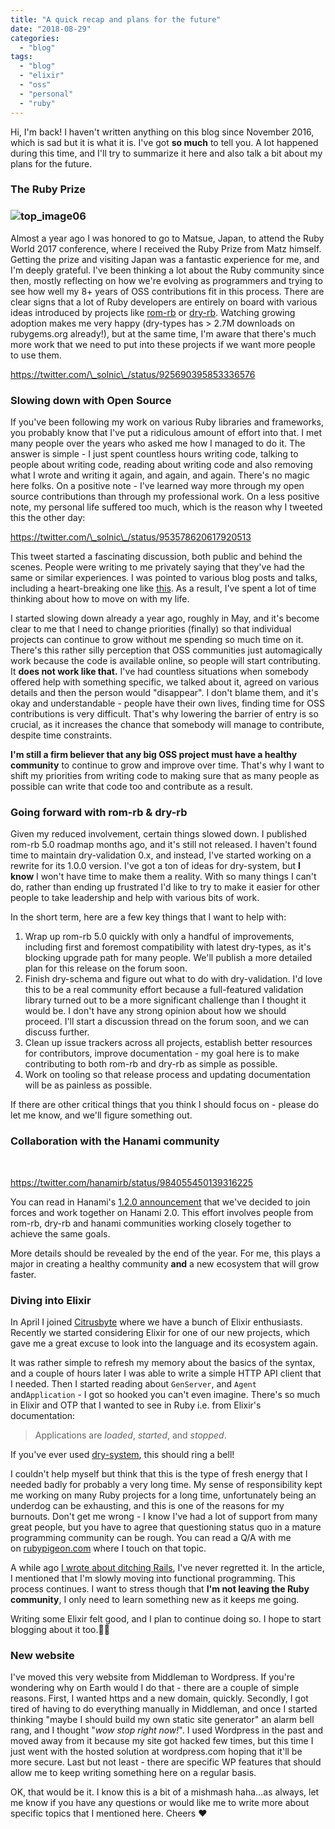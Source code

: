 ```yaml
---
title: "A quick​ recap and plans for the future"
date: "2018-08-29"
categories:
  - "blog"
tags:
  - "blog"
  - "elixir"
  - "oss"
  - "personal"
  - "ruby"
---
```


Hi, I'm back! I haven't written anything on this blog since November 2016, which is sad but it is what it is. I've got **so much** to tell you. A lot happened during this time, and I'll try to summarize it here and also talk a bit about my plans for the future.

### The Ruby Prize

### ![top_image06](/assets/images/top_image06.jpg)

Almost a year ago I was honored to go to Matsue, Japan, to attend the Ruby World 2017 conference, where I received the Ruby Prize from Matz himself. Getting the prize and visiting Japan was a fantastic experience for me, and I'm deeply grateful. I've been thinking a lot about the Ruby community since then, mostly reflecting on how we're evolving as programmers and trying to see how well my 8+ years of OSS contributions fit in this process. There are clear signs that a lot of Ruby developers are entirely on board with various ideas introduced by projects like [rom-rb](https://rom-rb.org) or [dry-rb](https://dry-rb.org). Watching growing adoption makes me very happy (dry-types has > 2.7M downloads on rubygems.org already!), but at the same time, I'm aware that there's much more work that we need to put into these projects if we want more people to use them.

https://twitter.com/\_solnic\_/status/925690395853336576

### Slowing down with Open Source

If you've been following my work on various Ruby libraries and frameworks, you probably know that I've put a ridiculous amount of effort into that. I met many people over the years who asked me how I managed to do it. The answer is simple - I just spent countless hours writing code, talking to people about writing code, reading about writing code and also removing what I wrote and writing it again, and again, and again. There's no magic here folks. On a positive note - I've learned way more through my open source contributions than through my professional work. On a less positive note, my personal life suffered too much, which is the reason why I tweeted this the other day:

https://twitter.com/\_solnic\_/status/953578620617920513

This tweet started a fascinating discussion, both public and behind the scenes. People were writing to me privately saying that they've had the same or similar experiences. I was pointed to various blog posts and talks, including a heart-breaking one like [this](http://jessenoller.com/blog/2015/9/27/a-lot-happens). As a result, I've spent a lot of time thinking about how to move on with my life.

I started slowing down already a year ago, roughly in May, and it's become clear to me that I need to change priorities (finally) so that individual projects can continue to grow without me spending so much time on it. There's this rather silly perception that OSS communities just automagically work because the code is available online, so people will start contributing. It **does not work like that.** I've had countless situations when somebody offered help with something specific, we talked about it, agreed on various details and then the person would "disappear". I don't blame them, and it's okay and understandable - people have their own lives, finding time for OSS contributions is very difficult. That's why lowering the barrier of entry is so crucial, as it increases the chance that somebody will manage to contribute, despite time constraints.

**I'm still a firm believer that any big OSS project must have a healthy community** to continue to grow and improve over time. That's why I want to shift my priorities from writing code to making sure that as many people as possible can write that code too and contribute as a result.

### Going forward with rom-rb & dry-rb

Given my reduced involvement, certain things slowed down. I published rom-rb 5.0 roadmap months ago, and it's still not released. I haven't found time to maintain dry-validation 0.x, and instead, I've started working on a rewrite for its 1.0.0 version. I've got a ton of ideas for dry-system, but **I know** I won't have time to make them a reality. With so many things I can't do, rather than ending up frustrated I'd like to try to make it easier for other people to take leadership and help with various bits of work.

In the short term, here are a few key things that I want to help with:

1. Wrap up rom-rb 5.0 quickly with only a handful of improvements, including first and foremost compatibility with latest dry-types, as it's blocking upgrade path for many people. We'll publish a more detailed plan for this release on the forum soon.
2. Finish dry-schema and figure out what to do with dry-validation. I'd love this to be a real community effort because a full-featured validation library turned out to be a more significant challenge than I thought it would be. I don't have any strong opinion about how we should proceed. I'll start a discussion thread on the forum soon, and we can discuss further.
3. Clean up issue trackers across all projects, establish better resources for contributors, improve documentation - my goal here is to make contributing to both rom-rb and dry-rb as simple as possible.
4. Work on tooling so that release process and updating documentation will be as painless as possible.

If there are other critical things that you think I should focus on - please do let me know, and we'll figure something out.

### Collaboration with the Hanami community

 

https://twitter.com/hanamirb/status/984055450139316225

You can read in Hanami's [1.2.0 announcement](http://hanamirb.org/blog/2018/04/11/announcing-hanami-120.html#what-39-s-next-) that we've decided to join forces and work together on Hanami 2.0. This effort involves people from rom-rb, dry-rb and hanami communities working closely together to achieve the same goals.

More details should be revealed by the end of the year. For me, this plays a major in creating a healthy community **and** a new ecosystem that will grow faster.

### Diving into Elixir

In April I joined [Citrusbyte](https://citrusbyte.com) where we have a bunch of Elixir enthusiasts. Recently we started considering Elixir for one of our new projects, which gave me a great excuse to look into the language and its ecosystem again.

It was rather simple to refresh my memory about the basics of the syntax, and a couple of hours later I was able to write a simple HTTP API client that I needed. Then I started reading about `GenServer`, and `Agent` and`Application` - I got so hooked you can't even imagine. There's so much in Elixir and OTP that I wanted to see in Ruby i.e. from Elixir's documentation:

> Applications are _loaded_, _started_, and _stopped_.

If you've ever used [dry-system](https://github.com/dry-rb/dry-system), this should ring a bell!

I couldn't help myself but think that this is the type of fresh energy that I needed badly for probably a very long time. My sense of responsibility kept me working on many Ruby projects for a long time, unfortunately being an underdog can be exhausting, and this is one of the reasons for my burnouts. Don't get me wrong - I know I've had a lot of support from many great people, but you have to agree that questioning status quo in a mature programming community can be rough. You can read a Q/A with me on [rubypigeon.com](https://www.rubypigeon.com/posts/questions-and-answers-with-piotr-solnica/) where I touch on that topic.

A while ago [I wrote about ditching Rails](https://solnic.codes/2016/05/22/my-time-with-rails-is-up/), I've never regretted it. In the article, I mentioned that I'm slowly moving into functional programming. This process continues. I want to stress though that **I'm not leaving the Ruby community**, I only need to learn something new as it keeps me going.

Writing some Elixir felt good, and I plan to continue doing so. I hope to start blogging about it too.🤞🏻

### New website

I've moved this very website from Middleman to Wordpress. If you're wondering why on Earth would I do that - there are a couple of simple reasons. First, I wanted https and a new domain, quickly. Secondly, I got tired of having to do everything manually in Middleman, and once I started thinking "maybe I should build my own static site generator" an alarm bell rang, and I thought "_wow stop right now!_". I used Wordpress in the past and moved away from it because my site got hacked few times, but this time I just went with the hosted solution at wordpress.com hoping that it'll be more secure. Last but not least - there are specific WP features that should allow me to keep writing something here on a regular basis.

OK, that would be it. I know this is a bit of a mishmash haha...as always, let me know if you have any questions or would like me to write more about specific topics that I mentioned here. Cheers ❤️
